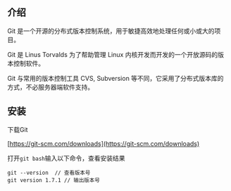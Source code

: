 ## 介绍

Git 是一个开源的分布式版本控制系统，用于敏捷高效地处理任何或小或大的项目。

Git 是 Linus Torvalds 为了帮助管理 Linux 内核开发而开发的一个开放源码的版本控制软件。

Git 与常用的版本控制工具 CVS, Subversion 等不同，它采用了分布式版本库的方式，不必服务器端软件支持。

## 安装

下载Git

[https://git-scm.com/downloads](https://git-scm.com/downloads)

打开`git bash`输入以下命令，查看安装结果

```
git --version  // 查看版本号
git version 1.7.1 // 输出版本号
```